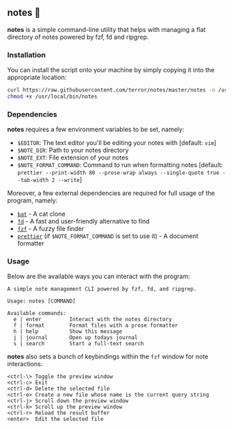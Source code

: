 ## notes 📝

**notes** is a simple command-line utility that helps with managing a flat
directory of notes powered by fzf, fd and ripgrep.

### Installation

You can install the script onto your machine by simply copying it into the
appropriate location:

```bash
curl https://raw.githubusercontent.com/terror/notes/master/notes -o /usr/local/bin/notes
chmod +x /usr/local/bin/notes
```

### Dependencies

**notes** requires a few environment variables to be set, namely:

- `$EDITOR`: The text editor you'll be editing your notes with [default: `vim`]
- `$NOTE_DIR`: Path to your notes directory
- `$NOTE_EXT`: File extension of your notes
- `$NOTE_FORMAT_COMMAND`: Command to run when formatting notes [default: `prettier --print-width 80 --prose-wrap always --single-quote true --tab-width 2 --write`]

Moreover, a few external dependencies are required for full usage of the
program, namely:

- [`bat`](https://github.com/sharkdp/bat) - A cat clone
- [`fd`](https://github.com/sharkdp/fd) - A fast and user-friendly alternative
  to find
- [`fzf`](https://github.com/junegunn/fzf) - A fuzzy file finder
- [`prettier`](https://github.com/prettier/prettier) (if `$NOTE_FORMAT_COMMAND` is set to use it) - A document formatter

### Usage

Below are the available ways you can interact with the program:

```present notes help
A simple note management CLI powered by fzf, fd, and ripgrep.
                                                             
Usage: notes [COMMAND]                                       
                                                             
Available commands:                                          
  e | enter         Interact with the notes directory        
  f | format        Format files with a prose formatter      
  h | help          Show this message                        
  j | journal       Open up todays journal                   
  s | search        Start a full-text search                 
```

**notes** also sets a bunch of keybindings within the `fzf` window for note
interactions:

```
<ctrl-\> Toggle the preview window
<ctrl-c> Exit
<ctrl-d> Delete the selected file
<ctrl-e> Create a new file whose name is the current query string
<ctrl-j> Scroll down the preview window
<ctrl-k> Scroll up the preview window
<ctrl-r> Reload the result buffer
<enter>  Edit the selected file
```
